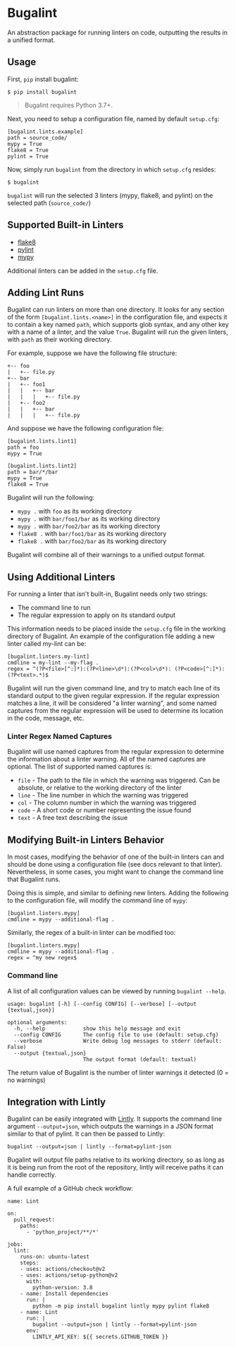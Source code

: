 # Bugalint

An abstraction package for running linters on code, outputting the results in a unified format.

## Usage

First, `pip` install bugalint:

    $ pip install bugalint

> Bugalint requires Python 3.7+.

Next, you need to setup a configuration file, named by default `setup.cfg`:
```
[bugalint.lints.example]
path = source_code/
mypy = True
flake8 = True
pylint = True
```

Now, simply run `bugalint` from the directory in which `setup.cfg` resides:

    $ bugalint

`bugalint` will run the selected 3 linters (mypy, flake8, and pylint) on the selected path (`source_code/`)

## Supported Built-in Linters

- [flake8](http://flake8.pycqa.org/en/latest/)
- [pylint](https://www.pylint.org/)
- [mypy](https://mypy.readthedocs.io/en/stable/)

Additional linters can be added in the `setup.cfg` file.

## Adding Lint Runs

Bugalint can run linters on more than one directory. It looks for any section of the form `[bugalint.lints.<name>]` in the configuration file,
and expects it to contain a key named `path`, which supports glob syntax, and any other key with a name of a linter, and the value `True`.
Bugalint will run the given linters, with `path` as their working directory.

For example, suppose we have the following file structure:
```
+-- foo
|   +-- file.py
+-- bar
|   +-- foo1
|   |   +-- bar
|   |   |   +-- file.py
|   +-- foo2
|   |   +-- bar
|   |   |   +-- file.py
```

And suppose we have the following configuration file:
```
[bugalint.lints.lint1]
path = foo
mypy = True

[bugalint.lints.lint2]
path = bar/*/bar
mypy = True
flake8 = True
```

Bugalint will run the following:
 - `mypy .` with `foo` as its working directory
 - `mypy .` with `bar/foo1/bar` as its working directory
 - `mypy .` with `bar/foo2/bar` as its working directory
 - `flake8 .` with `bar/foo1/bar` as its working directory
 - `flake8 .` with `bar/foo2/bar` as its working directory

Bugalint will combine all of their warnings to a unified output format.

## Using Additional Linters

For running a linter that isn't built-in, Bugalint needs only two strings:
 - The command line to run
 - The regular expression to apply on its standard output

This information needs to be placed inside the `setup.cfg` file in the working directory of Bugalint.
An example of the configuration file adding a new linter called my-lint can be:
```
[bugalint.linters.my-lint]
cmdline = my-lint --my-flag .
regex = ^(?P<file>[^:]*):(?P<line>\d*):(?P<col>\d*): (?P<code>[^:]*): (?P<text>.*)$
```

Bugalint will run the given command line, and try to match each line of its standard output to the given regular expression.
If the regular expression matches a line, it will be considered "a linter warning", and some named captures from the regular expression
will be used to determine its location in the code, message, etc.

### Linter Regex Named Captures

Bugalint will use named captures from the regular expression to determine the information about a linter warning. All of the named captures are optional.
The list of supported named captures is:
 - `file` - The path to the file in which the warning was triggered. Can be absolute, or relative to the working directory of the linter
 - `line` - The line number in which the warning was triggered
 - `col` - The column number in which the warning was triggered
 - `code` - A short code or number representing the issue found
 - `text` - A free text describing the issue

## Modifying Built-in Linters Behavior

In most cases, modifying the behavior of one of the built-in linters can and should be done using a configuration file (see docs relevant to that linter).
Nevertheless, in some cases, you might want to change the command line that Bugalint runs.

Doing this is simple, and similar to defining new linters.
Adding the following to the configuration file, will modify the command line of `mypy`:
```
[bugalint.linters.mypy]
cmdline = mypy --additional-flag .
```

Similarly, the regex of a built-in linter can be modified too:
```
[bugalint.linters.mypy]
cmdline = mypy --additional-flag .
regex = ^my new regex$
```

### Command line

A list of all configuration values can be viewed by running `bugalint --help`.

```
usage: bugalint [-h] [--config CONFIG] [--verbose] [--output {textual,json}]

optional arguments:
  -h, --help            show this help message and exit
  --config CONFIG       The config file to use (default: setup.cfg)
  --verbose             Write debug log messages to stderr (default: False)
  --output {textual,json}
                        The output format (default: textual)
```

The return value of Bugalint is the number of linter warnings it detected (0 = no warnings)

## Integration with Lintly

Bugalint can be easily integrated with [Lintly](https://github.com/grantmcconnaughey/Lintly).
It supports the command line argument `--output=json`, which outputs the warnings in a JSON format similar to that of pylint.
It can then be passed to Lintly:
```
bugalint --output=json | lintly --format=pylint-json
```

Bugalint will output file paths relative to its working directory, so as long as it is being run from the root of the repository,
lintly will receive paths it can handle correctly.

A full example of a GitHub check workflow:
```
name: Lint

on:
  pull_request:
    paths:
      - 'python_project/**/*'

jobs:
  lint:
    runs-on: ubuntu-latest
    steps:
    - uses: actions/checkout@v2
    - uses: actions/setup-python@v2
      with:
        python-version: 3.8
    - name: Install dependencies
      run: |
        python -m pip install bugalint lintly mypy pylint flake8
    - name: Lint
      run: |
        bugalint --output=json | lintly --format=pylint-json
      env:
        LINTLY_API_KEY: ${{ secrets.GITHUB_TOKEN }}
```

